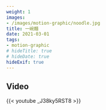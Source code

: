 ```yaml
---
weight: 1
images:
- /images/motion-graphic/noodle.jpg
title: 一碗麵
date: 2021-03-01
tags:
- motion-graphic
# hideTitle: true
# hideDate: true
hideExif: true
---
```


## Video

{{< youtube _J38ky5RST8 >}}
